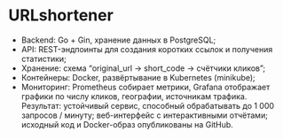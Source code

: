 # URLshortener
* Backend: Go + Gin, хранение данных в PostgreSQL;
* API: REST-эндпоинты для создания коротких ссылок и получения статистики;
* Хранение: схема “original_url → short_code → счётчики кликов”;
* Контейнеры: Docker, развёртывание в Kubernetes (minikube);
* Мониторинг: Prometheus собирает метрики, Grafana отображает графики по числу кликов, географии, источникам трафика.
Результат: устойчивый сервис, способный обрабатывать до 1 000 запросов / минуту; веб-интерфейс с интерактивными отчётами; исходный код и Docker-образ опубликованы на GitHub.
